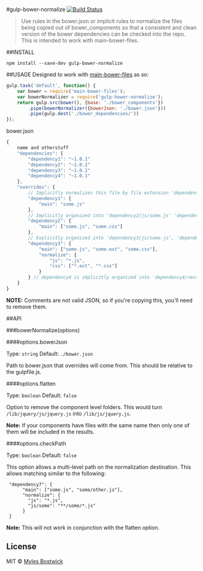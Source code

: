 #gulp-bower-normalize [![Build Status](https://travis-ci.org/cthrax/gulp-bower-normalize.svg)](https://travis-ci.org/cthrax/gulp-bower-normalize)

> Use rules in the bower.json or implicit rules to normalize the files being copied out of bower_components so that a consistent and clean version of the bower dependencies can be checked into the repo. This is intended to work with main-bower-files.

##INSTALL

```
npm install --save-dev gulp-bower-normalize
```

##USAGE
Designed to work with [main-bower-files](https://github.com/ck86/main-bower-files) as so:

```javascript
gulp.task('default', function() {
    var bower = require('main-bower-files');
    var bowerNormalizer = require('gulp-bower-normalize');
    return gulp.src(bower(), {base: './bower_components'})
        .pipe(bowerNormalizer({bowerJson: './bower.json'}))
        .pipe(gulp.dest('./bower_dependencies/'))
});
```

bower.json

```javascript
{
    name and otherstuff
    "dependencies": {
        "dependency1": "~1.0.1"
        "dependency2": "~1.0.1"
        "dependency3": "~1.0.1"
        "dependency4": "~1.0.1"
    },
    "overrides": {
        // Implicitly normalizes this file by file extension 'dependency1/js/some.js'
        "dependency1": {
            "main": "some.js"
        },
        // Implicitly organized into 'dependency2/js/some.js' 'dependency2/js/some.js'
        "dependency2": {
            "main": ["some.js", "some.css"]
        },
        // Explicitly organized into 'dependency3/js/some.js', 'dependency3/css/some.ext', 'dependency3/css/some.css'
        "dependency3": {
            "main": ["some.js", "some.ext", "some.css"],
            "normalize": {
                "js": "*.js",
                "css": ["*.ext", "*.css"]
            }
        } // dependency4 is implicitly organized into 'dependency4/<ext>/<file>
    }
}
```

**NOTE:** Comments are not valid JSON, so if you're copying this, you'll need to remove them.

##API

###bowerNormalize(options)

####options.bowerJson

Type: `string`
Default: `./bower.json`

Path to bower.json that overrides will come from. This should be relative to the gulpfile.js.

####options.flatten

Type: `boolean`
Default: `false`

Option to remove the component level folders. This would turn `/lib/jquery/js/jquery.js` into `/lib/js/jquery.js`.

**Note:** If your components have files with the same name then only one of them will be included in the results.

####options.checkPath

Type: `boolean`
Default: `false`

This option allows a multi-level path on the normalization destination. This allows matching similar to the following:

```
 "dependency7": {
      "main": ["some.js", "some/other.js"],
      "normalize": {
        "js": "*.js",
        "js/some": "**/some/*.js"
      }
 }
```

**Note:** This will not work in conjunction with the flatten option.

## License

MIT © [Myles Bostwick](http://www.zithora.com)
